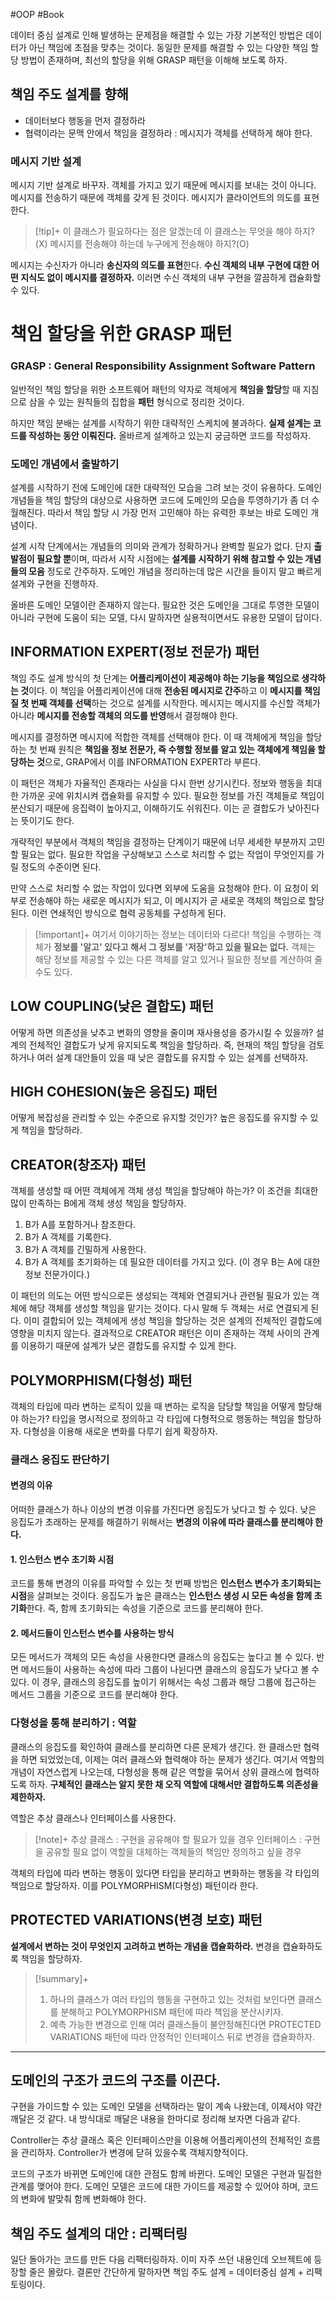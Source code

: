 #OOP #Book

데이터 중심 설계로 인해 발생하는 문제점을 해결할 수 있는 가장 기본적인 방법은 데이터가 아닌 책임에 초점을 맞추는 것이다. 동일한 문제를 해결할 수 있는 다양한 책임 할당 방법이 존재하며, 최선의 할당을 위해 GRASP 패턴을 이해해 보도록 하자.

## 책임 주도 설계를 향해
+ 데이터보다 행동을 먼저 결정하라
+ 협력이라는 문맥 안에서 책임을 결정하라 : 메시지가 객체를 선택하게 해야 한다.

### 메시지 기반 설계
메시지 기반 설계로 바꾸자. 객체를 가지고 있기 때문에 메시지를 보내는 것이 아니다. 메시지를 전송하기 때문에 객체를 갖게 된 것이다. 메시지가 클라이언트의 의도를 표현한다.

> [!tip]+ 
> 이 클래스가 필요하다는 점은 알겠는데 이 클래스는 무엇을 해야 하지?(X)
> 메시지를 전송해야 하는데 누구에게 전송해야 하지?(O)

메시지는 수신자가 아니라 **송신자의 의도를 표현**한다. **수신 객체의 내부 구현에 대한 어떤 지식도 없이 메시지를 결정하자.** 이러면 수신 객체의 내부 구현을 깔끔하게 캡슐화할 수 있다.

# 책임 할당을 위한 GRASP 패턴
### GRASP : General Responsibility Assignment Software Pattern
일반적인 책임 할당을 위한 소프트웨어 패턴의 약자로 객체에게 **책임을 할당**할 때 지침으로 삼을 수 있는 원칙들의 집합을 **패턴** 형식으로 정리한 것이다.

하지만 책임 분배는 설계를 시작하기 위한 대략적인 스케치에 불과하다. **실제 설계는 코드를 작성하는 동안 이뤄진다.** 올바르게 설계하고 있는지 궁금하면 코드를 작성하자.

### 도메인 개념에서 출발하기
설계를 시작하기 전에 도메인에 대한 대략적인 모습을 그려 보는 것이 유용하다. 도메인 개념들을 책임 할당의 대상으로 사용하면 코드에 도메인의 모습을 투영하기가 좀 더 수월해진다. 따라서 책임 할당 시 가장 먼저 고민해야 하는 유력한 후보는 바로 도메인 개념이다.

설계 시작 단계에서는 개념들의 의미와 관계가 정확하거나 완벽할 필요가 없다. 단지 **출발점이 필요할 뿐**이며, 따라서 시작 시점에는 **설계를 시작하기 위해 참고할 수 있는 개념들의 모음** 정도로 간주하자. 도메인 개념을 정리하는데 많은 시간을 들이지 말고 빠르게 설계와 구현을 진행하자.

올바른 도메인 모델이란 존재하지 않는다. 필요한 것은 도메인을 그대로 투영한 모델이 아니라 구현에 도움이 되는 모델, 다시 말하자면 실용적이면서도 유용한 모델이 답이다.

## INFORMATION EXPERT(정보 전문가) 패턴
책임 주도 설계 방식의 첫 단계는 **어플리케이션이 제공해야 하는 기능을 책임으로 생각하는 것**이다. 이 책임을 어플리케이션에 대해 **전송된 메시지로 간주**하고 이 **메시지를 책임질 첫 번째 객체를 선택**하는 것으로 설계를 시작한다. 메시지는 메시지를 수신할 객체가 아니라 **메시지를 전송할 객체의 의도를 반영**해서 결정해야 한다.

메시지를 결정하면 메시지에 적합한 객체를 선택해야 한다. 이 때 객체에게 책임을 할당하는 첫 번째 원칙은  **책임을 정보 전문가, 즉 수행할 정보를 알고 있는 객체에게 책임을 할당하는 것**으로, GRAP에서 이를 INFORMATION EXPERT라 부른다.

이 패턴은 객체가 자율적인 존재라는 사실을 다시 한번 상기시킨다. 정보와 행동을 최대한 가까운 곳에 위치시켜 캡슐화를 유지할 수 있다. 필요한 정보를 가진 객체들로 책임이 분산되기 때문에 응집력이 높아지고, 이해하기도 쉬워진다. 이는 곧 결합도가 낮아진다는 뜻이기도 한다.

개략적인 부분에서 객체의 책임을 결정하는 단계이기 때문에 너무 세세한 부분까지 고민할 필요는 없다. 필요한 작업을 구상해보고 스스로 처리할 수 없는 작업이 무엇인지를 가릴 정도의 수준이면 된다.

만약 스스로 처리할 수 없는 작업이 있다면 외부에 도움을 요청해야 한다. 이 요청이 외부로 전송해야 하는 새로운 메시지가 되고, 이 메시지가 곧 새로운 객체의 책임으로 할당된다. 이런 연쇄적인 방식으로 협력 공동체를 구성하게 된다.

> [!important]+ 
> 여기서 이야기하는 정보는 데이터와 다르다! 책임을 수행하는 객체가 **정보를 '알고' 있다고 해서 그 정보를 '저장'하고 있을 필요는 없다.** 객체는 해당 정보를 제공할 수 있는 다른 객체를 알고 있거나 필요한 정보를 계산하여 줄 수도 있다.

## LOW COUPLING(낮은 결합도) 패턴
어떻게 하면 의존성을 낮추고 변화의 영향을 줄이며 재사용성을 증가시킬 수 있을까? 설계의 전체적인 결합도가 낮게 유지되도록 책임을 할당하라.
즉, 현재의 책임 할당을 검토하거나 여러 설계 대안들이 있을 때 낮은 결합도를 유지할 수 있는 설계를 선택하자.

## HIGH COHESION(높은 응집도) 패턴
어떻게 복잡성을 관리할 수 있는 수준으로 유지할 것인가? 높은 응집도를 유지할 수 있게 책임을 할당하라.

## CREATOR(창조자) 패턴
객체를 생성할 때 어떤 객체에게 객체 생성 책임을 할당해야 하는가? 이 조건을 최대한 많이 만족하는 B에게 객체 생성 책임을 할당하자.

1. B가 A를 포함하거나 참조한다.
2. B가 A 객체를 기록한다.
3. B가 A 객체를 긴밀하게 사용한다.
4. B가 A 객체를 초기화하는 데 필요한 데이터를 가지고 있다. (이 경우 B는 A에 대한 정보 전문가이다.)

이 패턴의 의도는 어떤 방식으로든 생성되는 객체와 연결되거나 관련될 필요가 있는 객체에 해당 객체를 생성할 책임을 맡기는 것이다. 다시 말해 두 객체는 서로 연결되게 된다. 
이미 결합되어 있는 객체에게 생성 책임을 할당하는 것은 설계의 전체적인 결합도에 영향을 미치지 않는다. 결과적으로 CREATOR 패턴은 이미 존재하는 객체 사이의 관계를 이용하기 때문에 설계가 낮은 결합도를 유지할 수 있게 한다.

## POLYMORPHISM(다형성) 패턴
객체의 타입에 따라 변하는 로직이 있을 때 변하는 로직을 담당할 책임을 어떻게 할당해야 하는가? 타입을 명시적으로 정의하고 각 타입에 다형적으로 행동하는 책임을 할당하자. 다형성을 이용해 새로운 변화를 다루기 쉽게 확장하자.
### 클래스 응집도 판단하기
#### 변경의 이유
어떠한 클래스가 하나 이상의 변경 이유를 가진다면 응집도가 낮다고 할 수 있다. 낮은 응집도가 초래하는 문제를 해결하기 위해서는 **변경의 이유에 따라 클래스를 분리해야 한다.**

#### 1. 인스턴스 변수 초기화 시점
코드를 통해 변경의 이유를 파악할 수 있는 첫 번째 방법은 **인스턴스 변수가 초기화되는 시점**을 살펴보는 것이다. 응집도가 높은 클래스는 **인스턴스 생성 시 모든 속성을 함께 초기화**한다. 즉, 함께 초기화되는 속성을 기준으로 코드를 분리해야 한다.

#### 2. 메서드들이 인스턴스 변수를 사용하는 방식
모든 메서드가 객체의 모든 속성을 사용한다면 클래스의 응집도는 높다고 볼 수 있다. 반면 메서드들이 사용하는 속성에 따라 그룹이 나뉜다면 클래스의 응집도가 낮다고 볼 수 있다. 이 경우, 클래스의 응집도를 높이기 위해서는 속성 그룹과 해당 그룹에 접근하는 메서드 그룹을 기준으로 코드를 분리해야 한다.

### 다형성을 통해 분리하기 : 역할
클래스의 응집도를 확인하여 클래스를 분리하면 다른 문제가 생긴다. 한 클래스만 협력을 하면 되었었는데, 이제는 여러 클래스와 협력해야 하는 문제가 생긴다. 여기서 역할의 개념이 자연스럽게 나오는데, 다형성을 통해 같은 역할을 묶어서 상위 클래스에 협력하도록 하자. **구체적인 클래스는 알지 못한 채 오직 역할에 대해서만 결합하도록 의존성을 제한하자.** 

역할은 추상 클래스나 인터페이스를 사용한다.

> [!note]+ 
> 추상 클래스 : 구현을 공유해야 할 필요가 있을 경우
> 인터페이스 : 구현을 공유할 필요 없이 역할을 대체하는 객체들의 책임만 정의하고 싶을 경우

객체의 타입에 따라 변하는 행동이 있다면 타입을 분리하고 변화하는 행동을 각 타입의 책임으로 할당하자. 이를 POLYMORPHISM(다형성) 패턴이라 한다.

## PROTECTED VARIATIONS(변경 보호) 패턴
**설계에서 변하는 것이 무엇인지 고려하고 변하는 개념을 캡슐화하라.**
변경을 캡슐화하도록 책임을 할당하자.

> [!summary]+ 
> 1. 하나의 클래스가 여러 타입의 행동을 구현하고 있는 것처럼 보인다면 클래스를 분해하고 POLYMORPHISM 패턴에 따라 책임을 분산시키자.
> 2. 예측 가능한 변경으로 인해 여러 클래스들이 불안정해진다면 PROTECTED VARIATIONS 패턴에 따라 안정적인 인터페이스 뒤로 변경을 캡슐화하자.

---
## 도메인의 구조가 코드의 구조를 이끈다.
구현을 가이드할 수 있는 도메인 모델을 선택하라는 말이 계속 나왔는데, 이제서야 약간 깨달은 것 같다. 내 방식대로 깨달은 내용을 한마디로 정리해 보자면 다음과 같다.

Controller는 추상 클래스 혹은 인터페이스만을 이용해 어플리케이션의 전체적인 흐름을 관리하자. Controller가 변경에 닫혀 있을수록 객체지향적이다.

코드의 구조가 바뀌면 도메인에 대한 관점도 함께 바뀐다. 도메인 모델은 구현과 밀접한 관계를 맺어야 한다. 도메인 모델은 코드에 대한 가이드를 제공할 수 있어야 하며, 코드의 변화에 발맞춰 함께 변화해야 한다.

## 책임 주도 설계의 대안 : 리팩터링
일단 돌아가는 코드를 만든 다음 리팩터링하자. 이미 자주 쓰던 내용인데 오브젝트에 등장할 줄은 몰랐다.
결론만 간단하게 말하자면 책임 주도 설계 = 데이터중심 설계 + 리팩토링이다.